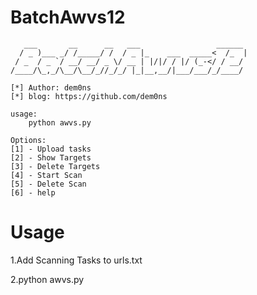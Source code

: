 # BatchAwvs12
       ___       __      __   ___                 ______ 
      / _ )___ _/ /_____/ /  / _ |_    ___  _____<  /_  |
     / _  / _ `/ __/ __/ _ \/ __ | |/|/ / |/ (_-</ / __/ 
    /____/\_,_/\__/\__/_//_/_/ |_|__,__/|___/___/_/____/
                                                        
    [*] Author: dem0ns
    [*] blog: https://github.com/dem0ns

    usage:
        python awvs.py
    
    Options:    
    [1] - Upload tasks
    [2] - Show Targets
    [3] - Delete Targets
    [4] - Start Scan
    [5] - Delete Scan
    [6] - help

# Usage
  1.Add Scanning Tasks to urls.txt
  
  2.python awvs.py
